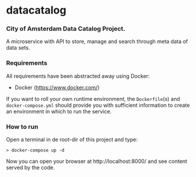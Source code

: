 # datacatalog

### City of Amsterdam Data Catalog Project.

A microservice with API to store, manage and search through meta data of data sets.

### Requirements

All requirements have been abstracted away using Docker:
- Docker (https://www.docker.com/)

If you want to roll your own runtime environment, the `Dockerfile`(s) and `docker-compose.yml` should provide you 
with sufficient information to create an environment in which to run the service.

### How to run

Open a terminal in de root-dir of this project and type:

	> docker-compose up -d
	
Now you can open your browser at http://localhost:8000/ and see content served by the code.
